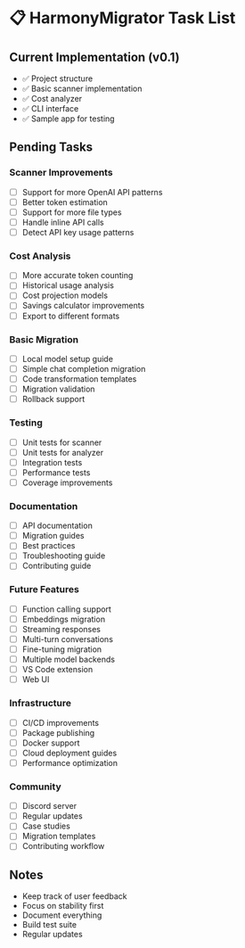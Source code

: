 # 📋 HarmonyMigrator Task List

## Current Implementation (v0.1)
- ✅ Project structure
- ✅ Basic scanner implementation
- ✅ Cost analyzer
- ✅ CLI interface
- ✅ Sample app for testing

## Pending Tasks

### Scanner Improvements
- [ ] Support for more OpenAI API patterns
- [ ] Better token estimation
- [ ] Support for more file types
- [ ] Handle inline API calls
- [ ] Detect API key usage patterns

### Cost Analysis
- [ ] More accurate token counting
- [ ] Historical usage analysis
- [ ] Cost projection models
- [ ] Savings calculator improvements
- [ ] Export to different formats

### Basic Migration
- [ ] Local model setup guide
- [ ] Simple chat completion migration
- [ ] Code transformation templates
- [ ] Migration validation
- [ ] Rollback support

### Testing
- [ ] Unit tests for scanner
- [ ] Unit tests for analyzer
- [ ] Integration tests
- [ ] Performance tests
- [ ] Coverage improvements

### Documentation
- [ ] API documentation
- [ ] Migration guides
- [ ] Best practices
- [ ] Troubleshooting guide
- [ ] Contributing guide

### Future Features
- [ ] Function calling support
- [ ] Embeddings migration
- [ ] Streaming responses
- [ ] Multi-turn conversations
- [ ] Fine-tuning migration
- [ ] Multiple model backends
- [ ] VS Code extension
- [ ] Web UI

### Infrastructure
- [ ] CI/CD improvements
- [ ] Package publishing
- [ ] Docker support
- [ ] Cloud deployment guides
- [ ] Performance optimization

### Community
- [ ] Discord server
- [ ] Regular updates
- [ ] Case studies
- [ ] Migration templates
- [ ] Contributing workflow

## Notes
- Keep track of user feedback
- Focus on stability first
- Document everything
- Build test suite
- Regular updates